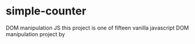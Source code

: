 # simple-counter
 DOM manipulation JS
this project is one of fifteen vanilla javascript DOM manipulation project by  
